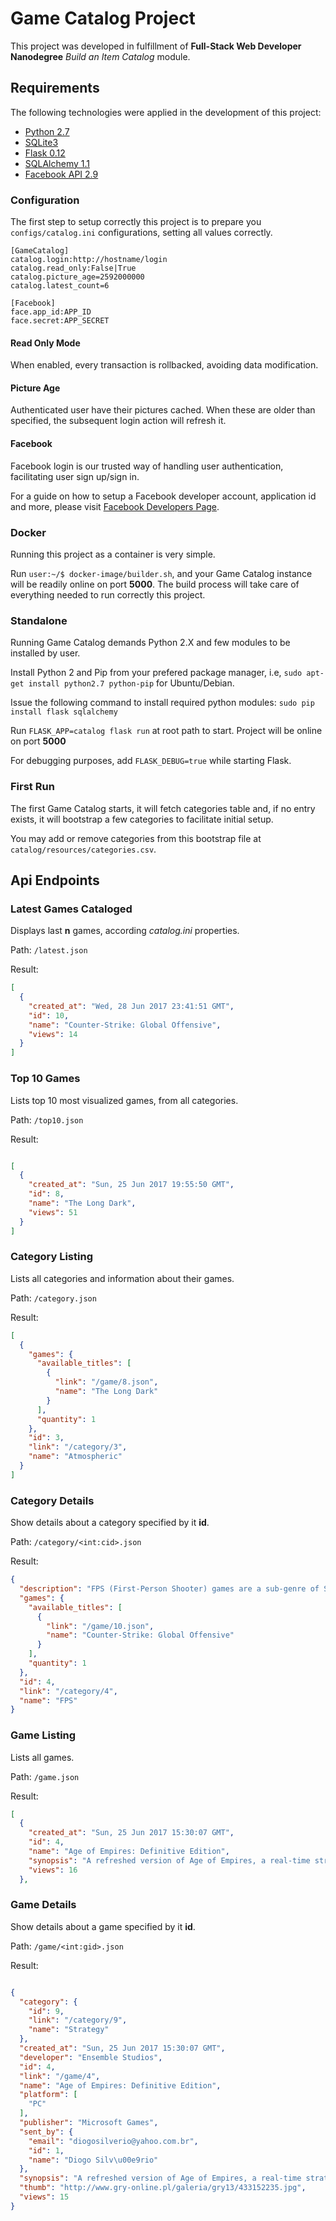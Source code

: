 # Game Catalog Project

This project was developed in fulfillment of **Full-Stack Web Developer Nanodegree** *Build an Item Catalog* module.

## Requirements

The following technologies were applied in the development of this project:
* [Python 2.7](https://www.python.org/downloads/)
* [SQLite3](https://www.sqlite.org/)
* [Flask 0.12](http://flask.pocoo.org/)
* [SQLAlchemy 1.1](http://www.sqlalchemy.org/)
* [Facebook API 2.9](https://developers.facebook.com/)

### Configuration

The first step to setup correctly this project is to prepare you `configs/catalog.ini` configurations, setting all values correctly.

```
[GameCatalog]
catalog.login:http://hostname/login
catalog.read_only:False|True
catalog.picture_age=2592000000
catalog.latest_count=6

[Facebook]
face.app_id:APP_ID
face.secret:APP_SECRET
```

#### Read Only Mode

When enabled, every transaction is rollbacked, avoiding data modification.

#### Picture Age

Authenticated user have their pictures cached. When these are older than specified, the subsequent login action will refresh it.

#### Facebook

Facebook login is our trusted way of handling user authentication, facilitating user sign up/sign in.

For a guide on how to setup a Facebook developer account, application id and more, please visit [Facebook Developers Page](https://developers.facebook.com/).

### Docker

Running this project as a container is very simple.

Run `user:~/$ docker-image/builder.sh`, and your Game Catalog instance will be readily online on port **5000**. The build process will take care of everything needed to run correctly this project.

### Standalone

Running Game Catalog demands Python 2.X and few modules to be installed by user.

Install Python 2 and Pip from your prefered package manager, i.e, `sudo apt-get install python2.7 python-pip` for Ubuntu/Debian.

Issue the following command to install required python modules: `sudo pip install flask sqlalchemy`

Run `FLASK_APP=catalog flask run` at root path to start. Project will be online on port **5000**

For debugging purposes, add `FLASK_DEBUG=true` while starting Flask.

### First Run

The first Game Catalog starts, it will fetch categories table and, if no entry exists, it will bootstrap a few categories to facilitate initial setup.

You may add or remove categories from this bootstrap file at `catalog/resources/categories.csv`.

## Api Endpoints

### Latest Games Cataloged

Displays last **n** games, according *catalog.ini* properties.

Path: `/latest.json`

Result:
```json
[
  {
    "created_at": "Wed, 28 Jun 2017 23:41:51 GMT", 
    "id": 10, 
    "name": "Counter-Strike: Global Offensive", 
    "views": 14
  }
]
```

### Top 10 Games

Lists top 10 most visualized games, from all categories.

Path: `/top10.json`

Result:
```json

[
  {
    "created_at": "Sun, 25 Jun 2017 19:55:50 GMT", 
    "id": 8, 
    "name": "The Long Dark", 
    "views": 51
  }
]
```

### Category Listing

Lists all categories and information about their games.

Path: `/category.json`

Result:
```json
[
  {
    "games": {
      "available_titles": [
        {
          "link": "/game/8.json", 
          "name": "The Long Dark"
        }
      ], 
      "quantity": 1
    }, 
    "id": 3, 
    "link": "/category/3", 
    "name": "Atmospheric"
  }
]
```

### Category Details

Show details about a category specified by it **id**.

Path: `/category/<int:cid>.json`

Result:
```json
{
  "description": "FPS (First-Person Shooter) games are a sub-genre of Shooting games that became immensely popular. They are basically Shooting games played from the protagonist's perspective, allowing for a higher degree of immersion and realism. Military FPS games are extremely popular, but these games may also take place in fantasy or sci-fi settings. FPS games may also incorporate an optional third-person perspective, limited melee combat, or narrative elements of Action-Adventures. Online multi-player FPS games are also particularly popular.\n", 
  "games": {
    "available_titles": [
      {
        "link": "/game/10.json", 
        "name": "Counter-Strike: Global Offensive"
      }
    ], 
    "quantity": 1
  }, 
  "id": 4, 
  "link": "/category/4", 
  "name": "FPS"
}
```

### Game Listing

Lists all games.

Path: `/game.json`

Result:
```json
[
  {
    "created_at": "Sun, 25 Jun 2017 15:30:07 GMT", 
    "id": 4, 
    "name": "Age of Empires: Definitive Edition", 
    "synopsis": "A refreshed version of Age of Empires, a real-time strategy game that debuted in 1997. Microsoft, th...", 
    "views": 16
  }, 
```

### Game Details

Show details about a game specified by it **id**.

Path: `/game/<int:gid>.json`

Result:
```json

{
  "category": {
    "id": 9, 
    "link": "/category/9", 
    "name": "Strategy"
  }, 
  "created_at": "Sun, 25 Jun 2017 15:30:07 GMT", 
  "developer": "Ensemble Studios", 
  "id": 4, 
  "link": "/game/4", 
  "name": "Age of Empires: Definitive Edition", 
  "platform": [
    "PC"
  ], 
  "publisher": "Microsoft Games", 
  "sent_by": {
    "email": "diogosilverio@yahoo.com.br", 
    "id": 1, 
    "name": "Diogo Silv\u00e9rio"
  }, 
  "synopsis": "A refreshed version of Age of Empires, a real-time strategy game that debuted in 1997. Microsoft, the company responsible for the new version, focused not only on improving the graphics so that they now support 4K resolution, but on recording a new version of the symphonic soundtrack as well. \r\n\r\nThe title contains the content of the basic version of the original game and of the Rise of Rome expansion pack. The singleplayer scenarios were expanded with new narrative features. In Age of Empires: Definitive Edition the player is leading civilizations from various areas of the world to war. The gameplay is focused on expanding the base, obtaining resources, recruiting army and participating in dynamical battles. \r\n\r\nA modernized interface makes controlling the battlefield easier. In addition to singleplayer modes, the title offers multiplayer mode based on Xbox Live.", 
  "thumb": "http://www.gry-online.pl/galeria/gry13/433152235.jpg", 
  "views": 15
}

```
